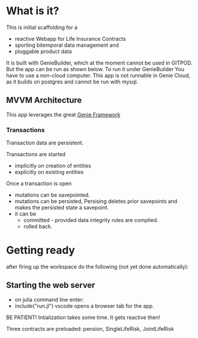 # What is it?

This is initial scaffolding for a 
* reactive Webapp for Life Insurance Contracts
* sporting bitemporal data management and
* pluggable product data

It is built with GenieBuilder, which at the moment cannot be used in GITPOD. But the app can be run as shown below.
To run it under GenieBuilder You have to use a non-cloud computer. This app is not runnable in Genie Cloud, as it builds on postgres
and cannot be run with mysql.

## MVVM Architecture 
This app leverages the great [Genie Framework](https://genieframework.com/)
### Transactions

Transaction data are persistent. 

Transactions are started 
* implicitly on creation of entities
* explicitly on existing entities

Once a transaction is open
* mutations can be savepointed.
* mutations can be persisted, Persising deletes prior savepoints and makes the persisted state a savepoint.
* it can be 
    * committed - provided data integrity rules are complied.
    * rolled back.


# Getting ready

after firing up the workspace do the following (not yet done automatically):

## Starting the web server

- on julia command line enter:
- include("run.jl")
vscode opens a browser tab for the app.

BE PATIENT! Intialization takes some time. It gets reactive then!

Three contracts are preloaded: pension, SingleLifeRisk, JointLifeRisk